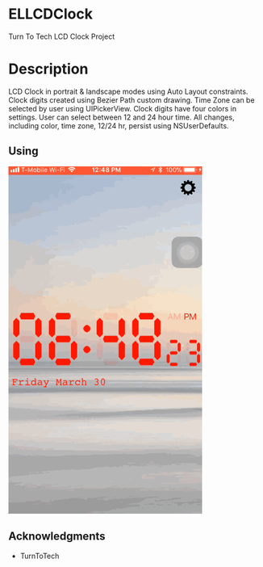 # ELLCDClock
Turn To Tech LCD Clock Project

# Description

LCD Clock in portrait & landscape modes using Auto Layout constraints. Clock digits created using Bezier Path custom drawing. Time Zone can be selected by user using UIPickerView. Clock digits have four colors in settings. User can select between 12 and 24 hour time. All changes, including color, time zone, 12/24 hr, persist using NSUserDefaults. 

## Using

![Alt Text](https://github.com/EduardLev/LCDClock/raw/master/ELLCDClockTTT.gif)

## Acknowledgments

* TurnToTech

